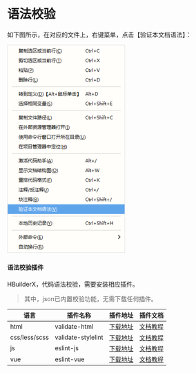 # 语法校验

如下图所示，在对应的文件上，右键菜单，点击【验证本文档语法】：

<img src="/static/snapshots/tutorial/syntaxcheck.png" style="zoom:90%;" />

#### 语法校验插件

HBuilderX，代码语法校验，需要安装相应插件。

> 其中，json已内置校验功能，无需下载任何插件。

|语言			|插件名称			|插件地址																|插件文档											|
|--				|--					|--																		|--													|
|html			|validate-html		|[下载地址](https://ext.dcloud.net.cn/plugin?name=validate-html)		|[文档教程](/Tutorial/extension/validate-html)		|
|css/less/scss	|validate-stylelint	| [下载地址](https://ext.dcloud.net.cn/plugin?name=validate-stylelint)	|[文档教程](/Tutorial/extension/validate-stylelint)	|
|js				|eslint-js			|[下载地址](https://ext.dcloud.net.cn/plugin?name=eslint-js)			|[文档教程](/Tutorial/extension/eslint-js)			|
|vue			|eslint-vue			|[下载地址](https://ext.dcloud.net.cn/plugin?name=eslint-vue)			|[文档教程](/Tutorial/extension/eslint-vue)			|